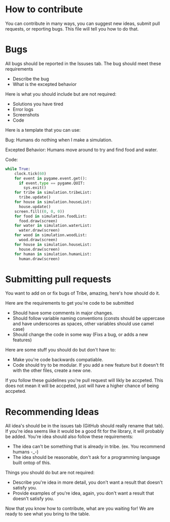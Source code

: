 # How to contribute
You can contribute in many ways, you can suggest new ideas, submit pull requests, or reporting bugs.
This file will tell you how to do that.
# Bugs
All bugs should be reported in the Issuses tab. The bug should meet these requirements
* Describe the bug
* What is the excepted behavior

Here is what you should include but are not required:
* Solutions you have tired
* Error logs
* Screenshots
* Code

Here is a template that you can use:

Bug:
Humans do nothing when I make a simulation.

Excepted Behavior:
Humans move around to try and find food and water.

Code:
```python
while True:
    clock.tick(60)
    for event in pygame.event.get():
      if event.type == pygame.QUIT:
        sys.exit()
    for tribe in simulation.tribeList:
      tribe.update()
    for house in simulation.houseList:
      house.update()
    screen.fill((0, 0, 0))
    for food in simulation.foodList:
      food.draw(screen)
    for water in simulation.waterList:
      water.draw(screen)
    for wood in simulation.woodList:
      wood.draw(screen)
    for house in simulation.houseList:
      house.draw(screen)
    for human in simulation.humanList:
      human.draw(screen)
```
# Submitting pull requests
You want to add on or fix bugs of Tribe, amazing, here's how should do it.

Here are the requirements to get you're code to be submitted
* Should have some comments in major changes.
* Should follow variable naming conventions (consts should be uppercase and have underscores as spaces, other variables should use camel case)
* Should change the code in some way (Fixs a bug, or adds a new features)

Here are some stuff you should do but don't have to:
* Make you're code backwards compatiable.
* Code should try to be modular. If you add a new feature but it doesn't fit with the other files, create a new one.

If you follow these guidelines you're pull request will likly be accpeted. This does not mean it will be accpeted, just will have a higher chance of being
accpeted.

# Recommending Ideas
All idea's should be in the issues tab (GitHub should really rename that tab). If you're idea seems like it would be a good fit for the library, it will probably
be added. You're idea should also follow these requirements:
* The idea can't be something that is already in tribe. (ex. You recommend humans -_-)
* The idea should be reasonable, don't ask for a programming language built ontop of this.

Things you should do but are not required:
* Describe you're idea in more detail, you don't want a result that doesn't satisfy you.
* Provide examples of you're idea, again, you don't want a result that doesn't satisfy you.

Now that you know how to contribute, what are you waiting for! We are ready to see what you bring to the table.
